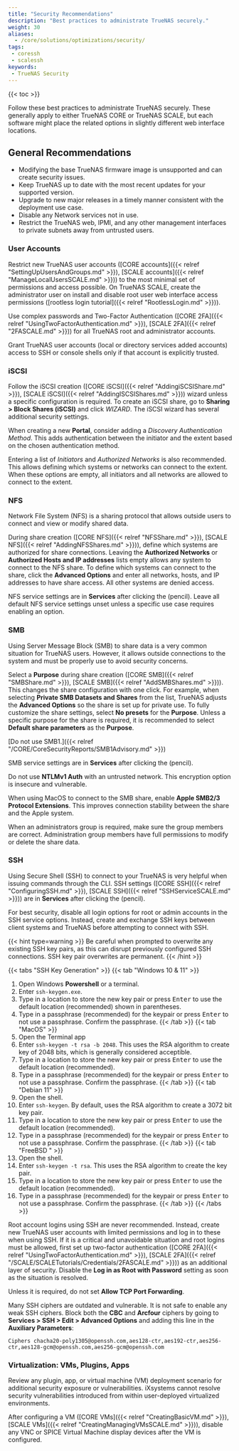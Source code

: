 ```yaml
---
title: "Security Recommendations"
description: "Best practices to administrate TrueNAS securely."
weight: 30
aliases:
  - /core/solutions/optimizations/security/
tags:
 - coressh
 - scalessh
keywords:
 - TrueNAS Security
---
```


{{< toc >}}

Follow these best practices to administrate TrueNAS securely.
These generally apply to either TrueNAS CORE or TrueNAS SCALE, but each software might place the related options in slightly different web interface locations.

## General Recommendations

* Modifying  the base TrueNAS firmware image is unsupported and can create security issues.
* Keep TrueNAS up to date with the most recent updates for your supported version.
* Upgrade to new major releases in a timely manner consistent with the deployment use case.
* Disable any Network services not in use.
* Restrict the TrueNAS web, IPMI, and any other management interfaces to private subnets away from untrusted users.

### User Accounts

Restrict new TrueNAS user accounts ([CORE accounts]({{< relref "SettingUpUsersAndGroups.md" >}}), [SCALE accounts]({{< relref "ManageLocalUsersSCALE.md" >}})) to the most minimal set of permissions and access possible.
On TrueNAS SCALE, create the administrator user on install and disable root user web interface access permissions ([rootless login tutorial]({{< relref "RootlessLogin.md" >}})).

Use complex passwords and Two-Factor Authentication ([CORE 2FA]({{< relref "UsingTwoFactorAuthentication.md" >}}), [SCALE 2FA]({{< relref "2FASCALE.md" >}})) for all TrueNAS root and administrator accounts.

Grant TrueNAS user accounts (local or directory services added accounts) access to SSH or console shells only if that account is explicitly trusted.

### iSCSI

Follow the iSCSI creation ([CORE iSCSI]({{< relref "AddingiSCSIShare.md" >}}), [SCALE iSCSI]({{< relref "AddingISCSIShares.md" >}})) wizard unless a specific configuration is required.
To create an iSCSI share, go to **Sharing > Block Shares (iSCSI)** and click *WIZARD*.
The iSCSI wizard has several additional security settings.

When creating a new **Portal**, consider adding a *Discovery Authentication Method*.
This adds authentication between the initiator and the extent based on the chosen authentication method.

Entering a list of *Initiators* and *Authorized Networks* is also recommended.
This allows defining which systems or networks can connect to the extent.
When these options are empty, all initiators and all networks are allowed to connect to the extent.

### NFS

Network File System (NFS) is a sharing protocol that allows outside users to connect and view or modify shared data.

During share creation ([CORE NFS]({{< relref "NFSShare.md" >}}), [SCALE NFS]({{< relref "AddingNFSShares.md" >}})), define which systems are authorized for share connections.
Leaving the **Authorized Networks** or **Authorized Hosts and IP addresses** lists empty allows any system to connect to the NFS share.
To define which systems can connect to the share, click the **Advanced Options** and enter all networks, hosts, and IP addresses to have share access.
All other systems are denied access.

NFS service settings are in **Services** after clicking the <span class="iconify" data-icon="mdi:pencil"></span> (pencil).
Leave all default NFS service settings unset unless a specific use case requires enabling an option.

### SMB

Using Server Message Block (SMB) to share data is a very common situation for TrueNAS users.
However, it allows outside connections to the system and must be properly use to avoid security concerns.

Select a **Purpose** during share creation ([CORE SMB]({{< relref "SMBShare.md" >}}), [SCALE SMB]({{< relref "AddSMBShares.md" >}})).
This changes the share configuration with one click.
For example, when selecting **Private SMB Datasets and Shares** from the list, TrueNAS adjusts the **Advanced Options** so the share is set up for private use.
To fully customize the share settings, select **No presets** for the **Purpose**.
Unless a specific purpose for the share is required, it is recommended to select **Default share parameters** as the **Purpose**.

[Do not use SMB1.]({{< relref "/CORE/CoreSecurityReports/SMB1Advisory.md" >}})

SMB service settings are in **Services** after clicking the <span class="iconify" data-icon="mdi:pencil"></span> (pencil).

Do not use **NTLMv1 Auth** with an untrusted network.
This encryption option is insecure and vulnerable.

When using MacOS to connect to the SMB share, enable **Apple SMB2/3 Protocol Extensions**.
This improves connection stability between the share and the Apple system.

When an administrators group is required, make sure the group members are correct.
Administration group members have full permissions to modify or delete the share data.

### SSH

Using Secure Shell (SSH) to connect to your TrueNAS is very helpful when issuing commands through the CLI.
SSH settings ([CORE SSH]({{< relref "ConfiguringSSH.md" >}}), [SCALE SSH]({{< relref "SSHServiceSCALE.md" >}})) are in **Services** after clicking the <span class="iconify" data-icon="mdi:pencil"></span> (pencil).

For best security, disable all login options for root or admin accounts in the SSH service options.
Instead, create and exchange SSH keys between client systems and TrueNAS before attempting to connect with SSH.

{{< hint type=warning >}}
Be careful when prompted to overwrite any existing SSH key pairs, as this can disrupt previously configured SSH connections.
SSH key pair overwrites are permanent.
{{< /hint >}}

{{< tabs "SSH Key Generation" >}}
{{< tab "Windows 10 & 11" >}}
1. Open Windows **Powershell** or a terminal.
2. Enter `ssh-keygen.exe`.
3. Type in a location to store the new key pair or press <kbd>Enter</kbd> to use the default location (recommended) shown in parentheses.
4. Type in a passphrase (recommended) for the keypair or press <kbd>Enter</kbd> to not use a passphrase. Confirm the passphrase.
{{< /tab >}}
{{< tab "MacOS" >}}
1. Open the Terminal app
2. Enter `ssh-keygen -t rsa -b 2048`. This uses the RSA algorithm to create key of 2048 bits, which is generally considered acceptible.
3. Type in a location to store the new key pair or press <kbd>Enter</kbd> to use the default location (recommended).
4. Type in a passphrase (recommended) for the keypair or press <kbd>Enter</kbd> to not use a passphrase. Confirm the passphrase.
{{< /tab >}}
{{< tab "Debian 11" >}}
1. Open the shell.
2. Enter `ssh-keygen`. By default, uses the RSA algorithm to create a 3072 bit key pair.
3. Type in a location to store the new key pair or press <kbd>Enter</kbd> to use the default location (recommended).
4. Type in a passphrase (recommended) for the keypair or press <kbd>Enter</kbd> to not use a passphrase. Confirm the passphrase.
{{< /tab >}}
{{< tab "FreeBSD " >}}
1. Open the shell.
2. Enter `ssh-keygen -t rsa`. This uses the RSA algorithm to create the key pair.
3. Type in a location to store the new key pair or press <kbd>Enter</kbd> to use the default location (recommended).
4. Type in a passphrase (recommended) for the keypair or press <kbd>Enter</kbd> to not use a passphrase. Confirm the passphrase.
{{< /tab >}}
{{< /tabs >}}

Root account logins using SSH are never recommended.
Instead, create new TrueNAS user accounts with limited permissions and log in to these when using SSH.
If it is a critical and unavoidable situation and root logins must be allowed, first set up two-factor authentication ([CORE 2FA]({{< relref "UsingTwoFactorAuthentication.md" >}}), [SCALE 2FA]({{< relref "/SCALE/SCALETutorials/Credentials/2FASCALE.md" >}})) as an additional layer of security.
Disable the **Log in as Root with Password** setting as soon as the situation is resolved.

Unless it is required, do not set **Allow TCP Port Forwarding**.

Many SSH ciphers are outdated and vulnerable.
It is not safe to enable any weak SSH ciphers.
Block both the **CBC** and **Arcfour** ciphers by going to **Services > SSH > Edit > Advanced Options** and adding this line in the **Auxiliary Parameters**:

`Ciphers chacha20-poly1305@openssh.com,aes128-ctr,aes192-ctr,aes256-ctr,aes128-gcm@openssh.com,aes256-gcm@openssh.com`

### Virtualization: VMs, Plugins, Apps

Review any plugin, app, or virtual machine (VM) deployment scenario for additional security exposure or vulnerabilities.
iXsystems cannot resolve security vulnerabilities introduced from within user-deployed virtualized environments.

After configuring a VM ([CORE VMs]({{< relref "CreatingBasicVM.md" >}}), [SCALE VMs]({{< relref "CreatingManagingVMsSCALE.md" >}})), disable any VNC or SPICE Virtual Machine display devices after the VM is configured.
